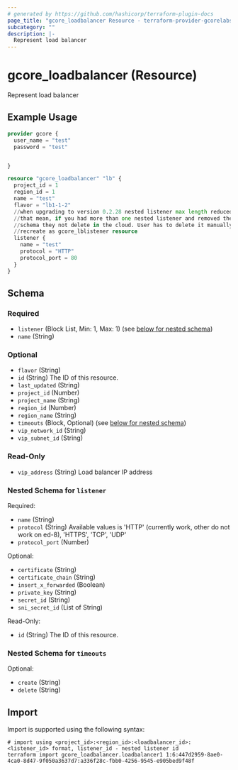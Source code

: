 ```yaml
---
# generated by https://github.com/hashicorp/terraform-plugin-docs
page_title: "gcore_loadbalancer Resource - terraform-provider-gcorelabs"
subcategory: ""
description: |-
  Represent load balancer
---
```


# gcore_loadbalancer (Resource)

Represent load balancer

## Example Usage

```terraform
provider gcore {
  user_name = "test"
  password = "test"


}

resource "gcore_loadbalancer" "lb" {
  project_id = 1
  region_id = 1
  name = "test"
  flavor = "lb1-1-2"
  //when upgrading to version 0.2.28 nested listener max length reduced to 1
  //that mean, if you had more than one nested listener and removed them from
  //schema they not delete in the cloud. User has to delete it manually and
  //recreate as gcore_lblistener resource
  listener {
    name = "test"
    protocol = "HTTP"
    protocol_port = 80
  }
}
```

<!-- schema generated by tfplugindocs -->
## Schema

### Required

- `listener` (Block List, Min: 1, Max: 1) (see [below for nested schema](#nestedblock--listener))
- `name` (String)

### Optional

- `flavor` (String)
- `id` (String) The ID of this resource.
- `last_updated` (String)
- `project_id` (Number)
- `project_name` (String)
- `region_id` (Number)
- `region_name` (String)
- `timeouts` (Block, Optional) (see [below for nested schema](#nestedblock--timeouts))
- `vip_network_id` (String)
- `vip_subnet_id` (String)

### Read-Only

- `vip_address` (String) Load balancer IP address

<a id="nestedblock--listener"></a>
### Nested Schema for `listener`

Required:

- `name` (String)
- `protocol` (String) Available values is 'HTTP' (currently work, other do not work on ed-8), 'HTTPS', 'TCP', 'UDP'
- `protocol_port` (Number)

Optional:

- `certificate` (String)
- `certificate_chain` (String)
- `insert_x_forwarded` (Boolean)
- `private_key` (String)
- `secret_id` (String)
- `sni_secret_id` (List of String)

Read-Only:

- `id` (String) The ID of this resource.


<a id="nestedblock--timeouts"></a>
### Nested Schema for `timeouts`

Optional:

- `create` (String)
- `delete` (String)

## Import

Import is supported using the following syntax:

```shell
# import using <project_id>:<region_id>:<loadbalancer_id>:<listener_id> format, listener_id - nested listener id
terraform import gcore_loadbalancer.loadbalancer1 1:6:447d2959-8ae0-4ca0-8d47-9f050a3637d7:a336f28c-fbb0-4256-9545-e905bed9f48f
```
